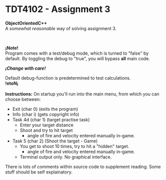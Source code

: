 # TDT4102 - Assignment 3
<b>ObjectOrientedC++</b><br>A <i>somewhat reasonable</i> way of solving assignment 3.

<br>

<b>¡Note!</b><br>Program comes with a test/debug mode, which is turned to "false" by default. By toggling the debug to "true", you will bypass <b>all</b> main code.

<i><b>¡Change with care!</b></i>

Default debug-function is predetermined to test calculations.<br><b>!etoN¡</b>
<br>
<br>
<b> Instructions:</b>
On startup you'll run into the main menu, from which you can choose between:
- Exit      (char 0) (exits the program)
- Info      (char i) (gets copyright info)
- Task 4d   (char 1) (target practise task)
    - Enter your target distance
    - Shoot and try to hit target
        - angle of fire and velocity entered manually in-game.
- Task 5    (char 2) (Shoot the target - Game)
    - You get to shoot 10 times, try to hit a "hidden" target.
        - angle of fire and velocity entered manually in-game.
    - Terminal output only. No graphical interface.

There is lots of comments within source code to supplement reading.
Some stuff should be self explainatory.
